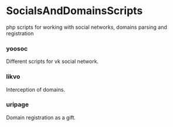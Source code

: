 # SocialsAndDomainsScripts
php scripts for working with social networks, domains parsing and registration

### yoosoc
Different scripts for vk social network.

### likvo
Interception of domains.

### uripage
Domain registration as a gift.